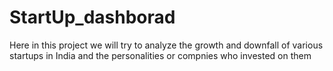 # StartUp_dashborad
Here in this project we will try to analyze the growth and downfall of various startups in India and the personalities or compnies who invested on them
